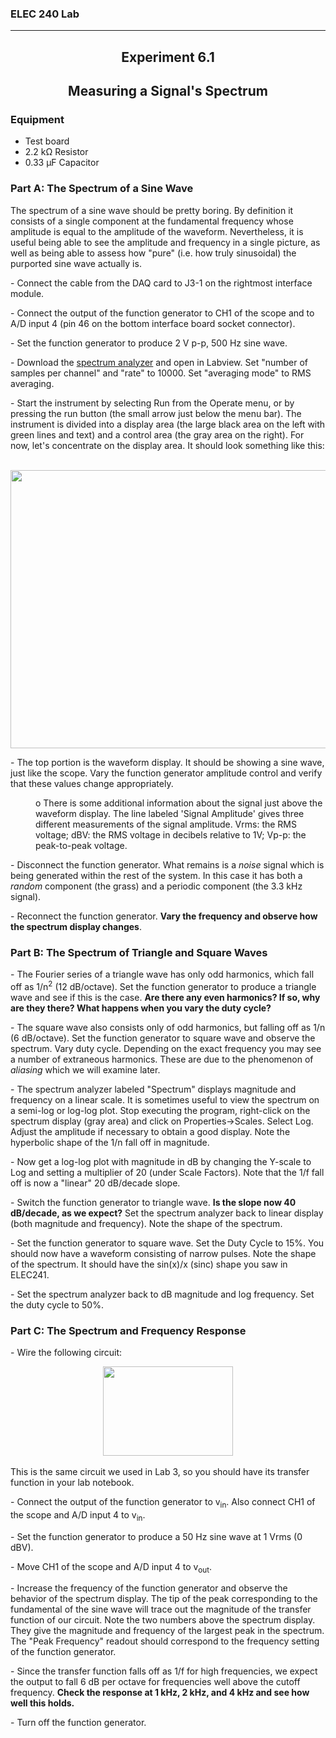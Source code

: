 
<h3>ELEC 240 Lab<hr></h3>


<center>
<h2>
Experiment 6.1
</h2>
<h2>
Measuring a Signal's Spectrum
</h2>
</center>
<h3>

<h3>
    Equipment
</h3>
<ul>
<li>Test board
<li>2.2 k&#8486; Resistor
<li> 0.33 &#181;F Capacitor
</ul>
<h3>
    Part A: The Spectrum of a Sine Wave
</h3>
<p>
    The spectrum of a sine wave should be pretty boring. By definition it consists of a single component at the fundamental frequency whose amplitude is equal
    to the amplitude of the waveform. Nevertheless, it is useful being able to see the amplitude and frequency in a single picture, as well as being able to
    assess how "pure" (i.e. how truly sinusoidal) the purported sine wave actually is.
</p>
<p>
    - Connect the cable from the DAQ card to J3-1 on the rightmost interface module.
</p>
<p>
    - Connect the output of the function generator to CH1 of the scope and to A/D input 4 (pin 46 on the bottom interface board socket connector).
</p>
<p>
    - Set the function generator to produce 2 V p-p, 500 Hz sine wave.
</p>
<p>
- Download the <a name="Lab6_Spectrum__Analyzer.vi" href="../labview/Lab6_Spectrum_Analyzer.vi">spectrum analyzer</a> and open in Labview. Set "number of samples per channel" and "rate" to 10000. Set "averaging mode" to RMS averaging.
</p>
<p>
    - Start the instrument by selecting Run from the Operate menu, or by pressing the run button (the small arrow just below the menu bar). The instrument is
    divided into a display area (the large black area on the left with green lines and text) and a control area (the gray area on the right). For now, let's
    concentrate on the display area. It should look something like this:

<center>
    <br/>
    <img border="0" width="624" height="445" src="../figs/spec_an_display_new.jpg"/>
</center>
</p>
<p>
    - The top portion is the waveform display. It should be showing a sine wave, just like the scope. Vary the function generator amplitude control and verify
    that these values change appropriately.
</p>
<DT>
<DD>
<p>
    o There is some additional information about the signal just above the waveform display. The line labeled 'Signal Amplitude' gives three different
    measurements of the signal amplitude. Vrms: the RMS voltage; dBV: the RMS voltage in decibels relative to 1V; Vp-p: the peak-to-peak voltage.
</p></DD>
<p>
    - Disconnect the function generator. What remains is a <em>noise </em>signal which is being generated within the rest of the system. In this case it has
    both a <em>random</em> component (the grass) and a periodic component (the 3.3 kHz signal).
</p>
<p>
    - Reconnect the function generator. <strong>Vary the frequency and observe how the spectrum display changes</strong>.
</p>
<h3>
    Part B: The Spectrum of Triangle and Square Waves
</h3>
<p>
    - The Fourier series of a triangle wave has only odd harmonics, which fall off as 1/n<sup>2</sup> (12 dB/octave). Set the function generator to produce a
triangle wave and see if this is the case.    <strong>Are there any even harmonics? If so, why are they there? What happens when you vary the duty cycle?</strong>
</p>
<p>
    - The square wave also consists only of odd harmonics, but falling off as 1/n (6 dB/octave). Set the function generator to square wave and observe the
spectrum. Vary duty cycle. Depending on the exact frequency you may see a number of extraneous harmonics. These are due to the phenomenon of    <em>aliasing</em> which we will examine later.
</p>
<p>
    - The spectrum analyzer labeled "Spectrum" displays magnitude and frequency on a linear scale. It is sometimes useful to view the spectrum on a semi-log or
    log-log plot. Stop executing the program, right-click on the spectrum display (gray area) and click on Properties-&gt;Scales. Select Log. Adjust the
    amplitude if necessary to obtain a good display. Note the hyperbolic shape of the 1/n fall off in magnitude.
</p>
<p>
    - Now get a log-log plot with magnitude in dB by changing the Y-scale to Log and setting a multiplier of 20 (under Scale Factors). Note that the 1/f fall
    off is now a "linear" 20 dB/decade slope.
</p>
<p>
    - Switch the function generator to triangle wave. <strong>Is the slope now 40 dB/decade, as we expect?</strong> Set the spectrum analyzer back to linear
    display (both magnitude and frequency). Note the shape of the spectrum.
</p>
<p>
    - Set the function generator to square wave. Set the Duty Cycle to 15%. You should now have a waveform consisting of narrow pulses. Note the shape of the
    spectrum. It should have the sin(x)/x (sinc) shape you saw in ELEC241.
</p>
<p>
    - Set the spectrum analyzer back to dB magnitude and log frequency. Set the duty cycle to 50%.
</p>
<h3>
    Part C: The Spectrum and Frequency Response
</h3>
<p>
    - Wire the following circuit:
    <br/>
    <strong>
        <center>
        <img border="0" width="208" height="143" src="../figs/img181.png"/>
        </center>
    </strong>
    <br/>
    This is the same circuit we used in Lab 3, so you should have its transfer function in your lab notebook.<strong></strong>
</p>
<p>
    - Connect the output of the function generator to v<sub>in</sub>. Also connect CH1 of the scope and A/D input 4 to v<sub>in</sub>.<strong></strong>
</p>
<p>
    - Set the function generator to produce a 50 Hz sine wave at 1 Vrms (0 dBV).
</p>
<p>
    - Move CH1 of the scope and A/D input 4 to v<sub>out</sub>.
</p>
<p>
    - Increase the frequency of the function generator and observe the behavior of the spectrum display. The tip of the peak corresponding to the fundamental
    of the sine wave will trace out the magnitude of the transfer function of our circuit. Note the two numbers above the spectrum display. They give the
    magnitude and frequency of the largest peak in the spectrum. The "Peak Frequency" readout should correspond to the frequency setting of the function
    generator.
</p>
<p>
    - Since the transfer function falls off as 1/f for high frequencies, we expect the output to fall 6 dB per octave for frequencies well above the cutoff
    frequency. <strong>Check the response at 1 kHz, 2 kHz, and 4 kHz and see how well this holds.</strong>
</p>
<p>
    - Turn off the function generator.
</p>
</DT>

